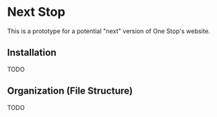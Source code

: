# Next Stop

This is a prototype for a potential "next" version of One Stop's website.

## Installation

TODO

## Organization (File Structure)

TODO
